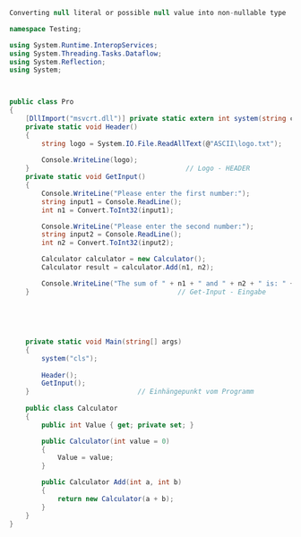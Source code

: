 ﻿````csharp
Converting null literal or possible null value into non-nullable type
````

````csharp
namespace Testing;

using System.Runtime.InteropServices;
using System.Threading.Tasks.Dataflow;
using System.Reflection;
using System;



public class Pro
{
    [DllImport("msvcrt.dll")] private static extern int system(string cmd); // wir lesen die dll Datei ein um funktionen wie clear im Terminal nutzen zu können
    private static void Header()
    {
        string logo = System.IO.File.ReadAllText(@"ASCII\logo.txt");     // Read the contents of the logo.txt file
           
        Console.WriteLine(logo);                                            // Display the logo
    }                                       // Logo - HEADER
    private static void GetInput()
    {
        Console.WriteLine("Please enter the first number:");
        string input1 = Console.ReadLine();
        int n1 = Convert.ToInt32(input1);

        Console.WriteLine("Please enter the second number:");
        string input2 = Console.ReadLine();
        int n2 = Convert.ToInt32(input2);

        Calculator calculator = new Calculator();
        Calculator result = calculator.Add(n1, n2);

        Console.WriteLine("The sum of " + n1 + " and " + n2 + " is: " + result.Value);
    }                                     // Get-Input - Eingabe
    
    
    
    
    
    private static void Main(string[] args)
    {
        system("cls");
        
        Header();
        GetInput();
    }                           // Einhängepunkt vom Programm
    
    public class Calculator
    {
        public int Value { get; private set; }

        public Calculator(int value = 0)
        {
            Value = value;
        }

        public Calculator Add(int a, int b)
        {
            return new Calculator(a + b);
        }
    }
}
````